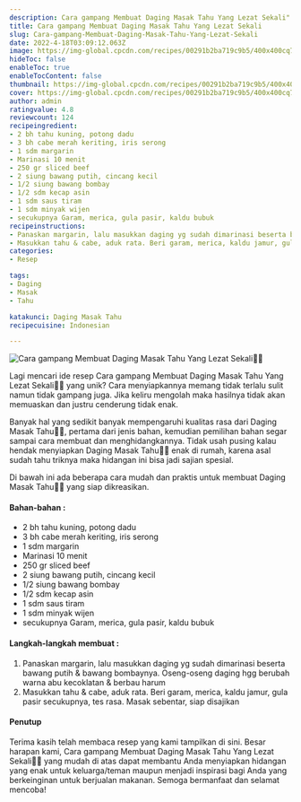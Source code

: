 ```yaml
---
description: Cara gampang Membuat Daging Masak Tahu Yang Lezat Sekali"
title: Cara gampang Membuat Daging Masak Tahu Yang Lezat Sekali
slug: Cara-gampang-Membuat-Daging-Masak-Tahu-Yang-Lezat-Sekali
date: 2022-4-18T03:09:12.063Z
image: https://img-global.cpcdn.com/recipes/00291b2ba719c9b5/400x400cq70/photo.jpg
hideToc: false
enableToc: true
enableTocContent: false
thumbnail: https://img-global.cpcdn.com/recipes/00291b2ba719c9b5/400x400cq70/photo.jpg
cover: https://img-global.cpcdn.com/recipes/00291b2ba719c9b5/400x400cq70/photo.jpg
author: admin
ratingvalue: 4.8
reviewcount: 124
recipeingredient:
- 2 bh tahu kuning, potong dadu
- 3 bh cabe merah keriting, iris serong
- 1 sdm margarin
- Marinasi 10 menit
- 250 gr sliced beef
- 2 siung bawang putih, cincang kecil
- 1/2 siung bawang bombay
- 1/2 sdm kecap asin
- 1 sdm saus tiram
- 1 sdm minyak wijen
- secukupnya Garam, merica, gula pasir, kaldu bubuk
recipeinstructions:
- Panaskan margarin, lalu masukkan daging yg sudah dimarinasi beserta bawang putih & bawang bombaynya. Oseng-oseng daging hgg berubah warna abu kecoklatan & berbau harum
- Masukkan tahu & cabe, aduk rata. Beri garam, merica, kaldu jamur, gula pasir secukupnya, tes rasa. Masak sebentar, siap disajikan
categories:
- Resep

tags:
- Daging
- Masak
- Tahu

katakunci: Daging Masak Tahu
recipecuisine: Indonesian

---
```


![Cara gampang Membuat Daging Masak Tahu Yang Lezat Sekali👩‍🍳](https://img-global.cpcdn.com/recipes/00291b2ba719c9b5/400x400cq70/photo.jpg)

Lagi mencari ide resep Cara gampang Membuat Daging Masak Tahu Yang Lezat Sekali👩‍🍳 yang unik? Cara menyiapkannya memang tidak terlalu sulit namun tidak gampang juga. Jika keliru mengolah maka hasilnya tidak akan memuaskan dan justru cenderung tidak enak.

Banyak hal yang sedikit banyak mempengaruhi kualitas rasa dari Daging Masak Tahu👩‍🍳, pertama dari jenis bahan, kemudian pemilihan bahan segar sampai cara membuat dan menghidangkannya. Tidak usah pusing kalau hendak menyiapkan Daging Masak Tahu👩‍🍳 enak di rumah, karena asal sudah tahu triknya maka hidangan ini bisa jadi sajian spesial.

Di bawah ini ada beberapa cara mudah dan praktis untuk membuat Daging Masak Tahu👩‍🍳 yang siap dikreasikan.

<!--inarticleads1-->

#### Bahan-bahan :

- 2 bh tahu kuning, potong dadu
- 3 bh cabe merah keriting, iris serong
- 1 sdm margarin
- Marinasi 10 menit
- 250 gr sliced beef
- 2 siung bawang putih, cincang kecil
- 1/2 siung bawang bombay
- 1/2 sdm kecap asin
- 1 sdm saus tiram
- 1 sdm minyak wijen
- secukupnya Garam, merica, gula pasir, kaldu bubuk

<!--inarticleads2-->

#### Langkah-langkah membuat :

1. Panaskan margarin, lalu masukkan daging yg sudah dimarinasi beserta bawang putih & bawang bombaynya. Oseng-oseng daging hgg berubah warna abu kecoklatan & berbau harum
1. Masukkan tahu & cabe, aduk rata. Beri garam, merica, kaldu jamur, gula pasir secukupnya, tes rasa. Masak sebentar, siap disajikan

#### Penutup

Terima kasih telah membaca resep yang kami tampilkan di sini. Besar harapan kami, Cara gampang Membuat Daging Masak Tahu Yang Lezat Sekali👩‍🍳 yang mudah di atas dapat membantu Anda menyiapkan hidangan yang enak untuk keluarga/teman maupun menjadi inspirasi bagi Anda yang berkeinginan untuk berjualan makanan. Semoga bermanfaat dan selamat mencoba!